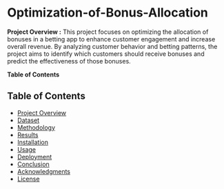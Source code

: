 # Optimization-of-Bonus-Allocation
**Project Overview :**
This project focuses on optimizing the allocation of bonuses in a betting app to enhance customer engagement and increase overall revenue. By analyzing customer behavior and betting patterns, the project aims to identify which customers should receive bonuses and predict the effectiveness of those bonuses.

**Table of Contents**
## Table of Contents
- [Project Overview](#project-overview)
- [Dataset](#dataset)
- [Methodology](#methodology)
- [Results](#results)
- [Installation](#installation)
- [Usage](#usage)
- [Deployment](#deployment)
- [Conclusion](#conclusion)
- [Acknowledgments](#acknowledgments)
- [License](#license)

